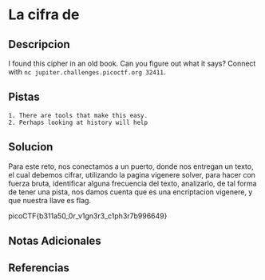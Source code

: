 # La cifra de

## Descripcion
I found this cipher in an old book. Can you figure out what it says? Connect with `nc jupiter.challenges.picoctf.org 32411`.

## Pistas
	1. There are tools that make this easy.
	2. Perhaps looking at history will help
## Solucion 
Para este reto, nos conectamos a un puerto, donde nos entregan un texto, el cual debemos cifrar, utilizando la pagina vigenere solver, para hacer con fuerza bruta, identificar alguna frecuencia del texto, analizarlo, de tal forma de tener una pista, nos damos cuenta que es una encriptacion vigenere, y que nuestra llave es flag.

picoCTF{b311a50_0r_v1gn3r3_c1ph3r7b996649}

## Notas Adicionales

## Referencias